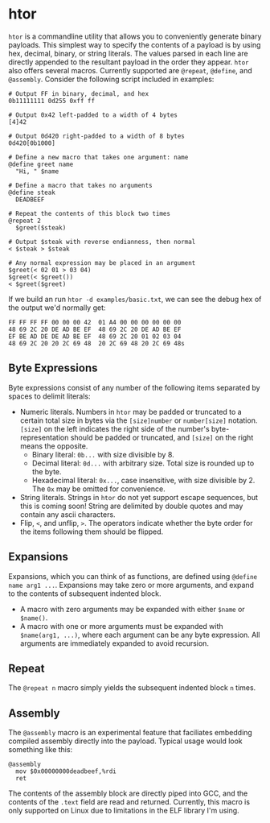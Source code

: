 # htor

`htor` is a commandline utility that allows you to conveniently generate binary payloads.
This simplest way to specify the contents of a payload is by using hex, decimal, binary, or string literals.
The values parsed in each line are directly appended to the resultant payload in the order they appear.
`htor` also offers several macros.
Currently supported are `@repeat`, `@define`, and `@assembly`.
Consider the following script included in examples:

```
# Output FF in binary, decimal, and hex
0b11111111 0d255 0xff ff

# Output 0x42 left-padded to a width of 4 bytes
[4]42

# Output 0d420 right-padded to a width of 8 bytes
0d420[0b1000]

# Define a new macro that takes one argument: name
@define greet name
  "Hi, " $name

# Define a macro that takes no arguments
@define steak
  DEADBEEF

# Repeat the contents of this block two times
@repeat 2
  $greet($steak)

# Output $steak with reverse endianness, then normal
< $steak > $steak

# Any normal expression may be placed in an argument
$greet(< 02 01 > 03 04)
$greet(< $greet())
< $greet($greet)
```

If we build an run `htor -d examples/basic.txt`, we can see the debug hex of the output we'd normally get:

```
FF FF FF FF 00 00 00 42  01 A4 00 00 00 00 00 00
48 69 2C 20 DE AD BE EF  48 69 2C 20 DE AD BE EF
EF BE AD DE DE AD BE EF  48 69 2C 20 01 02 03 04
48 69 2C 20 20 2C 69 48  20 2C 69 48 20 2C 69 48s
```

## Byte Expressions

Byte expressions consist of any number of the following items separated by spaces to delimit literals:

- Numeric literals.
  Numbers in `htor` may be padded or truncated to a certain total size in bytes via the `[size]number` or `number[size]` notation.
  `[size]` on the left indicates the right side of the number's byte-representation should be padded or truncated, and `[size]` on the right means the opposite.
  - Binary literal: `0b...` with size divisible by 8.
  - Decimal literal: `0d...` with arbitrary size.
    Total size is rounded up to the byte.
  - Hexadecimal literal: `0x...`, case insensitive, with size divisible by 2.
    The `0x` may be omitted for convenience.
- String literals.
  Strings in `htor` do not yet support escape sequences, but this is coming soon!
  String are delimited by double quotes and may contain any ascii characters.
- Flip, `<`, and unflip, `>`.
  The operators indicate whether the byte order for the items following them should be flipped.

## Expansions

Expansions, which you can think of as functions, are defined using `@define name arg1 ...`.
Expansions may take zero or more arguments, and expand to the contents of subsequent indented block.

- A macro with zero arguments may be expanded with either `$name` or `$name()`.
- A macro with one or more arguments must be expanded with `$name(arg1, ...)`, where each argument can be any byte expression.
  All arguments are immediately expanded to avoid recursion.

## Repeat

The `@repeat n` macro simply yields the subsequent indented block `n` times.

## Assembly

The `@assembly` macro is an experimental feature that faciliates embedding compiled assembly directly into the payload.
Typical usage would look something like this:

```
@assembly
  mov $0x00000000deadbeef,%rdi
  ret
```

The contents of the assembly block are directly piped into GCC, and the contents of the `.text` field are read and returned.
Currently, this macro is only supported on Linux due to limitations in the ELF library I'm using.
